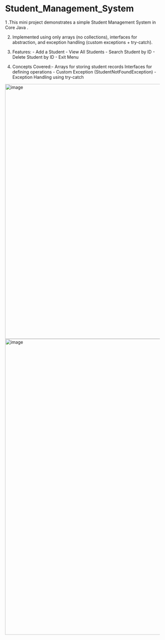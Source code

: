 # Student_Management_System

 1 .This mini project demonstrates a simple Student Management System in Core Java . 
 
 2. Implemented using only arrays (no collections), interfaces for abstraction, and exception handling (custom exceptions + try-catch).
 
 3. Features: - Add a Student - View All Students - Search Student by ID - Delete Student by ID - Exit Menu 
 
 4. Concepts Covered:- Arrays for storing student records Interfaces for defining operations - Custom Exception (StudentNotFoundException) - Exception Handling using try-catch

<img width="771" height="827" alt="image" src="https://github.com/user-attachments/assets/c97562cd-0633-4057-bb39-b1e44288d1e6" />
<img width="567" height="960" alt="image" src="https://github.com/user-attachments/assets/7eb2f690-0cda-4e40-9a37-5317fa9a3a05" />

